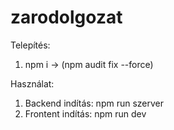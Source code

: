 # zarodolgozat

Telepítés:

1. npm i -> (npm audit fix --force)

Használat:

1. Backend indítás: npm run szerver
2. Frontent indítás: npm run dev
